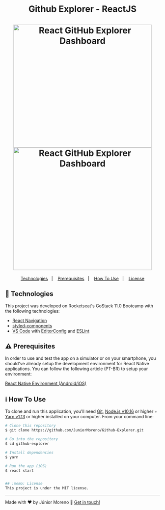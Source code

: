 <h1 align="center">
  Github Explorer - ReactJS
  <br>
  <br>
  <img alt="React GitHub Explorer Dashboard" src="https://github.com/JuniorMoreno/Github-Explorer/blob/master/github-explorer-dashboard.png" width="450" height="400" />
    <img alt="React GitHub Explorer Dashboard" src="https://github.com/JuniorMoreno/Github-Explorer/blob/master/github-explorer-repository.png" width="450" height="400"  />
    
   
</h1>


<p align="center">
  <a href="#rocket-technologies">Technologies</a>&nbsp;&nbsp;&nbsp;|&nbsp;&nbsp;&nbsp;
  <a href="#warning-prerequisites">Prerequisites</a>&nbsp;&nbsp;&nbsp;|&nbsp;&nbsp;&nbsp;
  <a href="#information_source-how-to-use">How To Use</a>&nbsp;&nbsp;&nbsp;|&nbsp;&nbsp;&nbsp;
  <a href="#memo-license">License</a>
</p>

## :rocket: Technologies

This project was developed on Rocketseat's GoStack 11.0 Bootcamp with the following technologies:

-  [React Navigation](https://reactnavigation.org/)
-  [styled-components](https://www.styled-components.com/)
-  [VS Code][vc] with [EditorConfig][vceditconfig] and [ESLint][vceslint]

## :warning: Prerequisites

In order to use and test the app on a simulator or on your smartphone, you should've already setup the development environment for React Native applications. You can follow the following article (PT-BR) to setup your environment:

[React Native Environment (Android/iOS)](https://docs.rocketseat.dev/ambiente-react-native/introducao)
  
## :information_source: How To Use

To clone and run this application, you'll need [Git](https://git-scm.com), [Node.js v10.16][nodejs] or higher + [Yarn v1.13][yarn] or higher installed on your computer. From your command line:

```bash
# Clone this repository
$ git clone https://github.com/JuniorMoreno/Github-Explorer.git

# Go into the repository
$ cd github-explorer

# Install dependencies
$ yarn 

# Run the app (iOS)
$ react start


## :memo: License
This project is under the MIT license.
```
---

Made with ♥ by Júnior Moreno :wave: [Get in touch!](https://www.linkedin.com/in/j%C3%BAnior-moreno-50a674153/)

[nodejs]: https://nodejs.org/
[yarn]: https://yarnpkg.com/
[vc]: https://code.visualstudio.com/
[vceditconfig]: https://marketplace.visualstudio.com/items?itemName=EditorConfig.EditorConfig
[vceslint]: https://marketplace.visualstudio.com/items?itemName=dbaeumer.vscode-eslint
